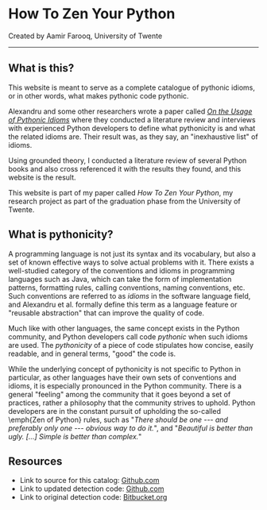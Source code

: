 # How To Zen Your Python

Created by Aamir Farooq, University of Twente

---

## What is this?
This website is meant to serve as a complete catalogue of pythonic idioms, or in other words, what makes pythonic code pythonic. 

Alexandru and some other researchers wrote a paper called [*On the Usage of Pythonic Idioms*](https://files.ifi.uzh.ch/seal/people/alexandru/pythonic-onward-2018.pdf) where they conducted a literature review and interviews with experienced Python developers to define what pythonicity is and what the related idioms are. Their result was, as they say, an "inexhaustive list" of idioms.

Using grounded theory, I conducted a literature review of several Python books and also cross referenced it with the results they found, and this website is the result.

This website is part of my paper called *How To Zen Your Python*, my research project as part of the graduation phase from the University of Twente.

## What is pythonicity?
A programming language is not just its syntax and its vocabulary, but also a set of known effective ways to solve actual problems with it. There exists a well-studied category of the conventions and idioms in programming languages such as Java, which can take the form of implementation patterns, formatting rules, calling conventions, naming conventions, etc. Such conventions are referred to as *idioms* in the software language field, and Alexandru et al. formally define this term as a language feature or "reusable abstraction" that can improve the quality of code.

Much like with other languages, the same concept exists in the Python community, and Python developers call code *pythonic* when such idioms are used. The *pythonicity* of a piece of code stipulates how concise, easily readable, and in general terms, "good" the code is.

While the underlying concept of pythonicity is not specific to Python in particular, as other languages have their own sets of conventions and idioms, it is especially pronounced in the Python community. There is a general "feeling" among the community that it goes beyond a set of practices, rather a philosophy that the community strives to uphold. Python developers are in the constant pursuit of upholding the so-called \emph{Zen of Python} rules, such as "*There should be one --- and preferably only one --- obvious way to do it.*", and "*Beautiful is better than ugly. [...] Simple is better than complex.*" 

## Resources
- Link to source for this catalog: [Github.com](https://github.com/SlimShadyIAm/ZenYourPython)
- Link to updated detection code: [Github.com](https://github.com/SlimShadyIAm/DetectYourZen)
- Link to original detection code: [Bitbucket.org](https://bitbucket.org/sealuzh/lisa/)